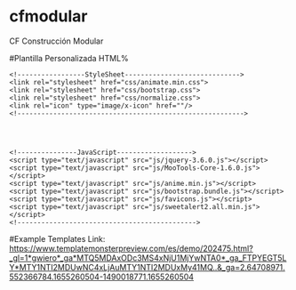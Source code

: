 # cfmodular
CF Construcción Modular

#Plantilla Personalizada HTML%
<!DOCTYPE html>
<html lang="es">

<head>
	<meta charset="utf-8">
	<title>Example Title</title>
	<meta name="author" content="Your Name">
	<meta name="description" content="Example description">
	<meta name="viewport" content="width=device-width, initial-scale=1.0">
	
	<!-----------------StyleSheet----------------------------->
	<link rel="stylesheet" href="css/animate.min.css">
	<link rel="stylesheet" href="css/bootstrap.css">
	<link rel="stylesheet" href="css/normalize.css">
	<link rel="icon" type="image/x-icon" href=""/>
	<!--------------------------------------------------------->
</head>

<body>
	<header></header>
	<main></main>
	<footer></footer>
	
	
	
	<!---------------JavaScript------------------->
	<script type="text/javascript" src="js/jquery-3.6.0.js"></script>
	<script type="text/javascript" src="js/MooTools-Core-1.6.0.js"></script>
	<script type="text/javascript" src="js/anime.min.js"></script>
	<script type="text/javascript" src="js/bootstrap.bundle.js"></script>
	<script type="text/javascript" src="js/favicons.js"></script>
	<script type="text/javascript" src="js/sweetalert2.all.min.js"></script>
	<!--------------------------------------------->
</body>
</html>

#Example Templates
Link: https://www.templatemonsterpreview.com/es/demo/202475.html?_gl=1*gwiero*_ga*MTQ5MDAxODc3MS4xNjU1MjYwNTA0*_ga_FTPYEGT5LY*MTY1NTI2MDUwNC4xLjAuMTY1NTI2MDUxMy41MQ..&_ga=2.64708971.552366784.1655260504-1490018771.1655260504
